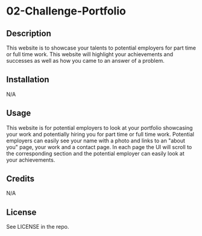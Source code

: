 # 02-Challenge-Portfolio

## Description
This website is to showcase your talents to potential employers for part time or full time work. This website will highlight your achievements and successes as well as how you came to an answer of a problem. 

## Installation
N/A

## Usage
This website is for potential employers to look at your portfolio showcasing your work and potentially hiring you for part time or full time work. Potential employers can easily see your name with a photo and links to an "about you" page, your work and a contact page. In each page the UI will scroll to the corresponding section and the potential employer can easily look at your achievements. 

## Credits
N/A

## License
See LICENSE in the repo.
